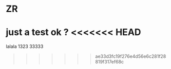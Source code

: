 # ZR
just a test ok ?
<<<<<<< HEAD
=======
lalala
1323
33333
>>>>>>> ae33d3fc19f276e4d56e6c281f28819f317ef68c
